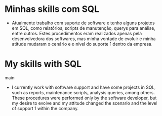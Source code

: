# Minhas skills com SQL

* Atualmente trabalho com suporte de software e tenho alguns projetos em SQL, como relatórios, scripts de manutenção, querys para análise, entre outros. Estes procedimentos eram realizados apenas pela desenvolvedora dos softwares, mas minha vontade de evoluir e minha atitude mudaram o cenário e o nível do suporte 1 dentro da empresa.

# My skills with SQL

 main
* I currently work with software support and have some projects in SQL, such as reports, maintenance scripts, analysis queries, among others. These procedures were performed only by the software developer, but my desire to evolve and my attitude changed the scenario and the level of support 1 within the company.
